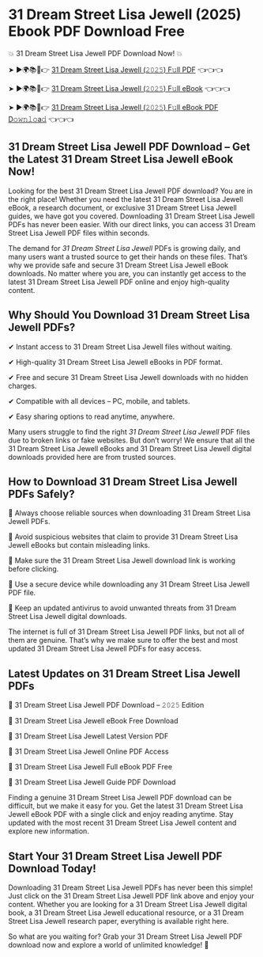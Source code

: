 # 31 Dream Street Lisa Jewell (2025) Ebook PDF Download Free

💥 31 Dream Street Lisa Jewell PDF Download Now! 💥

➤ ►🌍📚📱👉 [31 Dream Street Lisa Jewell (𝟸𝟶𝟸𝟻) F𝚞ll PDF](https://getpdf.xyz/31-dream-street-lisa-jewell) 👈👈👈


➤ ►🌍📚📱👉 [31 Dream Street Lisa Jewell (𝟸𝟶𝟸𝟻) F𝚞ll eBook](https://getpdf.xyz/31-dream-street-lisa-jewell) 👈👈👈


➤ ►🌍📚📱👉 [31 Dream Street Lisa Jewell (𝟸𝟶𝟸𝟻) F𝚞ll eBook PDF D𝚘𝚠𝚗𝚕𝚘a𝚍](https://getpdf.xyz/31-dream-street-lisa-jewell) 👈👈👈


## 31 Dream Street Lisa Jewell PDF Download – Get the Latest 31 Dream Street Lisa Jewell eBook Now!

Looking for the best 31 Dream Street Lisa Jewell PDF download? You are in the right place! Whether you need the latest 31 Dream Street Lisa Jewell eBook, a research document, or exclusive 31 Dream Street Lisa Jewell guides, we have got you covered. Downloading 31 Dream Street Lisa Jewell PDFs has never been easier. With our direct links, you can access 31 Dream Street Lisa Jewell PDF files within seconds.

The demand for *31 Dream Street Lisa Jewell* PDFs is growing daily, and many users want a trusted source to get their hands on these files. That’s why we provide safe and secure 31 Dream Street Lisa Jewell eBook downloads. No matter where you are, you can instantly get access to the latest 31 Dream Street Lisa Jewell PDF online and enjoy high-quality content.

## Why Should You Download 31 Dream Street Lisa Jewell PDFs?

✔ Instant access to 31 Dream Street Lisa Jewell files without waiting.

✔ High-quality 31 Dream Street Lisa Jewell eBooks in PDF format.

✔ Free and secure 31 Dream Street Lisa Jewell downloads with no hidden charges.

✔ Compatible with all devices – PC, mobile, and tablets.

✔ Easy sharing options to read anytime, anywhere.

Many users struggle to find the right *31 Dream Street Lisa Jewell* PDF files due to broken links or fake websites. But don’t worry! We ensure that all the 31 Dream Street Lisa Jewell eBooks and 31 Dream Street Lisa Jewell digital downloads provided here are from trusted sources.

## How to Download 31 Dream Street Lisa Jewell PDFs Safely?

📌 Always choose reliable sources when downloading 31 Dream Street Lisa Jewell PDFs.

📌 Avoid suspicious websites that claim to provide 31 Dream Street Lisa Jewell eBooks but contain misleading links.

📌 Make sure the 31 Dream Street Lisa Jewell download link is working before clicking.

📌 Use a secure device while downloading any 31 Dream Street Lisa Jewell PDF file.

📌 Keep an updated antivirus to avoid unwanted threats from 31 Dream Street Lisa Jewell digital downloads.

The internet is full of 31 Dream Street Lisa Jewell PDF links, but not all of them are genuine. That’s why we make sure to offer the best and most updated 31 Dream Street Lisa Jewell PDFs for easy access.

## Latest Updates on 31 Dream Street Lisa Jewell PDFs

🔹 31 Dream Street Lisa Jewell PDF Download – 𝟸𝟶𝟸𝟻 Edition

🔹 31 Dream Street Lisa Jewell eBook Free Download

🔹 31 Dream Street Lisa Jewell Latest Version PDF

🔹 31 Dream Street Lisa Jewell Online PDF Access

🔹 31 Dream Street Lisa Jewell Full eBook PDF Free

🔹 31 Dream Street Lisa Jewell Guide PDF Download

Finding a genuine 31 Dream Street Lisa Jewell PDF download can be difficult, but we make it easy for you. Get the latest 31 Dream Street Lisa Jewell eBook PDF with a single click and enjoy reading anytime. Stay updated with the most recent 31 Dream Street Lisa Jewell content and explore new information.

## Start Your 31 Dream Street Lisa Jewell PDF Download Today!

Downloading 31 Dream Street Lisa Jewell PDFs has never been this simple! Just click on the 31 Dream Street Lisa Jewell PDF link above and enjoy your content. Whether you are looking for a 31 Dream Street Lisa Jewell digital book, a 31 Dream Street Lisa Jewell educational resource, or a 31 Dream Street Lisa Jewell research paper, everything is available right here.

So what are you waiting for? Grab your 31 Dream Street Lisa Jewell PDF download now and explore a world of unlimited knowledge! 🚀